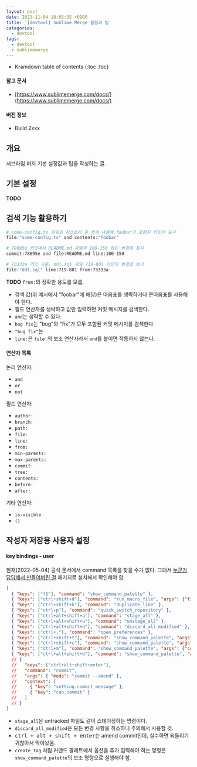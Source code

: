 ```yaml
---
layout: post
date: 2023-11-04 18:05:35 +0900
title: '[devtool] Sublime Merge 설정과 팁'
categories:
  - devtool
tags:
  - devtool
  - sublimemerge
---
```


* Kramdown table of contents
{:toc .toc}

#### 참고 문서

- [https://www.sublimemerge.com/docs/](https://www.sublimemerge.com/docs/)

#### 버전 정보

- Build 2xxx


## 개요

서브라임 머지 기본 설정값과 팁을 작성하는 글.


## 기본 설정

**TODO**


## 검색 기능 활용하기

```bash
# some-config.ts 파일의 히스토리 중 변경 내용에 foobar가 포함된 커밋만 표시
file:"some-config.ts" and contents:"foobar"

# 78095e 커밋에서 README.md 파일의 100-150 라인 변경점 표시
commit:78095e and file:README.md line:100-150

# 73333a 커밋 기준, ddl.sql 파일 719-801 라인의 변경점 보기
file:"ddl.sql" line:719-801 from:73333a
```

**TODO** `from:`의 정확한 용도를 모름.

- 검색 값(위 예시에서 "foobar"에 해당)은 따옴표를 생략하거나 큰따옴표를 사용해야 한다.
- 필드 연산자를 생략하고 값만 입력하면 커밋 메시지를 검색한다.
- `and`는 생략할 수 있다. 
- `bug fix`는 "bug"와 "fix"가 모두 포함된 커밋 메시지를 검색한다.
- `"bug fix"`는 
- `line:`은 `file:`의 보조 연산자라서 `and`를 붙이면 작동하지 않는다.

#### 연산자 목록

논리 연산자:

- `and`
- `or`
- `not`

필드 연산자: 

- `author:`
- `branch:`
- `path:`
- `file:`
- `line:`
- `from:`
- `min-parents:`
- `max-parents:`
- `commit:`
- `tree:`
- `contents:`
- `before:`
- `after:`

기타 연산자: 

- `is-visible`
- `()`


## 작성자 저장용 사용자 설정

#### key bindings - user

현재(2022-05-04) 공식 문서에서 command 목록을 찾을 수가 없다. 그래서 [누군가 답답해서 만들어버린 걸](https://github.com/Sublime-Instincts/CommandsBrowser) 패키지로 설치해서 확인해야 함.

```json
[
  { "keys": ["f1"], "command": "show_command_palette" },
  { "keys": ["ctrl+shift+d"], "command": "run_macro_file", "args": {"file": "res://Packages/Default/Delete Line.sublime-macro"} },
  { "keys": ["ctrl+shift+k"], "command": "duplicate_line" },
  { "keys": ["ctrl+p"], "command": "quick_switch_repository" },
  { "keys": ["ctrl+alt+shift+a"], "command": "stage_all" },
  { "keys": ["ctrl+alt+shift+u"], "command": "unstage_all" },
  { "keys": ["ctrl+alt+shift+d"], "command": "discard_all_modified" },
  { "keys": ["ctrl+,"], "command": "open_preferences" },
  { "keys": ["ctrl+shift+t"], "command": "show_command_palette", "args": {"command": "create_tag"} },
  { "keys": ["ctrl+shift+c"], "command": "show_command_palette", "args": {"command": "commit"} },
  { "keys": ["ctrl+m"], "command": "show_command_palette", "args": {"command": "merge_branch"} },
  { "keys": ["ctrl+alt+shift+b"], "command": "show_command_palette", "args": {"command": "create_branch_from_remote_branch"} }
  // { 
  //   "keys": ["ctrl+alt+shift+enter"], 
  //   "command": "commit", 
  //   "args": { "mode": "commit --amend" }, 
  //   "context": [
  //     { "key": "setting.commit_message" }, 
  //     { "key": "can_commit" }
  //   ]
  // }
]
```

- `stage_all`은 untracked 파일도 같이 스테이징하는 명령이다. 
- `discard_all_modified`은 모든 변경 사항을 취소하니 주의해서 사용할 것. 
- <kbd>ctrl + alt + shift + enter</kbd>는 amend commit인데, 실수하면 되돌리기 귀찮아서 막아놨음.
- `create_tag` 처럼 커맨드 팔레트에서 옵션을 추가 입력해야 하는 명령은 `show_command_palette`의 보조 명령으로 실행해야 함.

